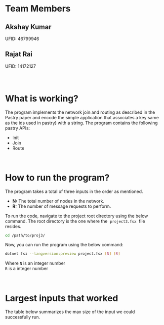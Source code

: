 [//]: # (Defining some variables here.)
[1]: pastry.fsx

# Team Members
## Akshay Kumar
UFID: 46799946
## Rajat Rai
UFID: 14172127

### 
###
</br>

# What is working?
The program implements the network join and routing as described in the Pastry paper and encode the simple application that associates a key  same as the ids used in pastry) with a string. The program contains the following pastry APIs:
* Init
* Join
* Route
</br>

# How to run the program?
The program takes a total of three inputs in the order as mentioned.
* **N:** The total number of nodes in the network.
* **R:** The number of message requests to perform.

To run the code, navigate to the project root directory using the below command. The root directory is the one where the &nbsp;`project3.fsx`&nbsp; file resides.

```bash
cd /path/to/proj3/
```
Now, you can run the program using the below command:

```bash
dotnet fsi --langversion:preview project.fsx [N] [R]
```
Where `N` is an integer number </br>
`R` is a integer number

</br>

# Largest inputs that worked

The table below summarizes the max size of the input we could successfully run.
